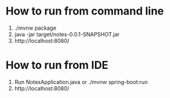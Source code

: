 # How to run from command line
1. ./mvnw package
2. java -jar target/notes-0.0.1-SNAPSHOT.jar
3. http://localhost:8080/

# How to run from IDE
1. Run NotesApplication.java or ./mvnw spring-boot:run
2. http://localhost:8080/

